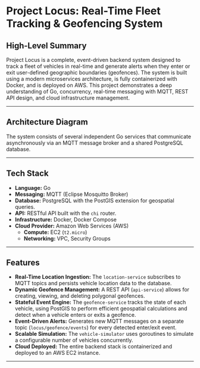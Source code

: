 # Project Locus: Real-Time Fleet Tracking & Geofencing System

## High-Level Summary

Project Locus is a complete, event-driven backend system designed to track a fleet of vehicles in real-time and generate alerts when they enter or exit user-defined geographic boundaries (geofences). The system is built using a modern microservices architecture, is fully containerized with Docker, and is deployed on AWS. This project demonstrates a deep understanding of Go, concurrency, real-time messaging with MQTT, REST API design, and cloud infrastructure management.

---
## Architecture Diagram

The system consists of several independent Go services that communicate asynchronously via an MQTT message broker and a shared PostgreSQL database.






---

## Tech Stack

*   **Language:** Go
*   **Messaging:** MQTT (Eclipse Mosquitto Broker)
*   **Database:** PostgreSQL with the PostGIS extension for geospatial queries.
*   **API:** RESTful API built with the `chi` router.
*   **Infrastructure:** Docker, Docker Compose
*   **Cloud Provider:** Amazon Web Services (AWS)
    *   **Compute:** EC2 (`t2.micro`)
    *   **Networking:** VPC, Security Groups

---

## Features

*   **Real-Time Location Ingestion:** The `location-service` subscribes to MQTT topics and persists vehicle location data to the database.
*   **Dynamic Geofence Management:** A REST API (`api-service`) allows for creating, viewing, and deleting polygonal geofences.
*   **Stateful Event Engine:** The `geofence-service` tracks the state of each vehicle, using PostGIS to perform efficient geospatial calculations and detect when a vehicle enters or exits a geofence.
*   **Event-Driven Alerts:** Generates new MQTT messages on a separate topic (`locus/geofence/events`) for every detected enter/exit event.
*   **Scalable Simulation:** The `vehicle-simulator` uses goroutines to simulate a configurable number of vehicles concurrently.
*   **Cloud Deployed:** The entire backend stack is containerized and deployed to an AWS EC2 instance.

---